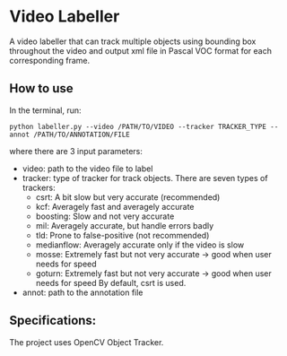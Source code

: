 # Video Labeller
A video labeller that can track multiple objects using bounding box throughout the video and output xml file in Pascal VOC format for each corresponding frame.

## How to use
In the terminal, run:
```
python labeller.py --video /PATH/TO/VIDEO --tracker TRACKER_TYPE --annot /PATH/TO/ANNOTATION/FILE 
```
where there are 3 input parameters:
- video: path to the video file to label
- tracker: type of tracker for track objects. There are seven types of trackers: 
    + csrt: A bit slow but very accurate (recommended)
    + kcf: Averagely fast and averagely accurate
    + boosting: Slow and not very accurate
    + mil: Averagely accurate, but handle errors badly
    + tld: Prone to false-positive (not recommended)
    + medianflow: Averagely accurate only if the video is slow
    + mosse: Extremely fast but not very accurate -> good when user needs for speed
    + goturn: Extremely fast but not very accurate -> good when user needs for speed
    By default, csrt is used.
- annot: path to the annotation file

## Specifications:
The project uses OpenCV Object Tracker.
